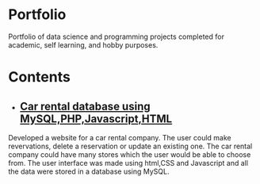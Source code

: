 # Portfolio

Portfolio of data science and programming projects completed for academic, self learning, and hobby purposes. 

# Contents

- ## [Car rental database using MySQL,PHP,Javascript,HTML](docs/CONTRIBUTING.md)

Developed a website for a car rental company. The user could make revervations, delete a reservation or update an existing one. The car rental company could have many stores which the user would be able to choose from. The user interface was made using html,CSS and Javascript and all the data were stored in a database using MySQL.

